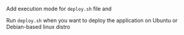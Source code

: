 Add execution mode for `deploy.sh` file and

Run `deploy.sh` when you want to deploy the application on Ubuntu or Debian-based linux distro